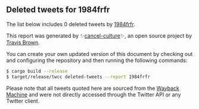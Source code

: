 ## Deleted tweets for 1984frfr

The list below includes 0 deleted tweets by
[1984frfr](https://twitter.com/1984frfr).



This report was generated by ✨[cancel-culture](https://github.com/travisbrown/cancel-culture)✨,
an open source project by [Travis Brown](https://twitter.com/travisbrown).

You can create your own updated version of this document by checking out and configuring the
repository and then running the following commands:

```bash
$ cargo build --release
$ target/release/twcc deleted-tweets --report 1984frfr
```

Please note that all tweets quoted here are sourced from the
[Wayback Machine](https://web.archive.org) and were not directly accessed through the Twitter API or
any Twitter client.

